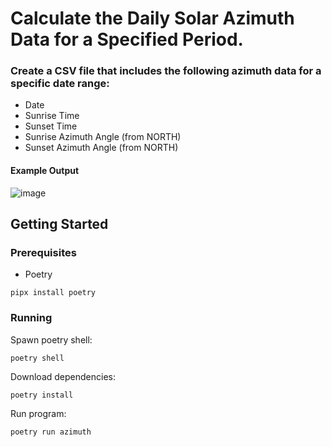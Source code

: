 # Calculate the Daily Solar Azimuth Data for a Specified Period.
### Create a CSV file that includes the following azimuth data for a specific date range:
- Date
- Sunrise Time
- Sunset Time
- Sunrise Azimuth Angle (from NORTH)
- Sunset Azimuth Angle (from NORTH)

#### Example Output
![image](https://github.com/jmurrah/azimuth/assets/110310485/0acb4b6b-b796-47ff-977e-64a15eb8b17b)

## Getting Started

### Prerequisites
- Poetry
```
pipx install poetry
```

### Running
Spawn poetry shell:
```
poetry shell
```
Download dependencies:
```
poetry install
```
Run program:
```
poetry run azimuth
```
